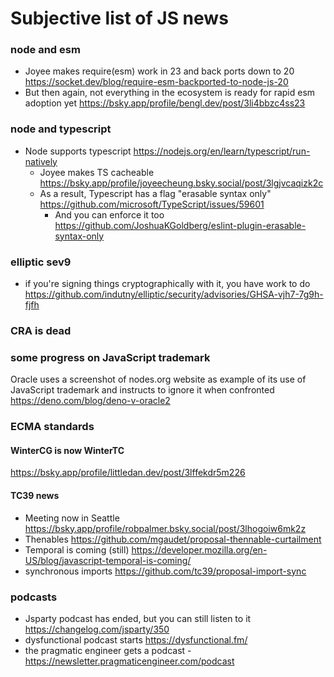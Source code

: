 # Subjective list of JS news

### node and esm
- Joyee makes require(esm) work in 23 and back ports down to 20
https://socket.dev/blog/require-esm-backported-to-node-js-20
- But then again, not everything in the ecosystem is ready for rapid esm adoption yet
https://bsky.app/profile/bengl.dev/post/3li4bbzc4ss23

### node and typescript 
- Node supports typescript 
https://nodejs.org/en/learn/typescript/run-natively
  - Joyee makes TS cacheable
https://bsky.app/profile/joyeecheung.bsky.social/post/3lgjvcaqizk2c
  - As a result, Typescript has a flag "erasable syntax only"
https://github.com/microsoft/TypeScript/issues/59601
    - And you can enforce it too
https://github.com/JoshuaKGoldberg/eslint-plugin-erasable-syntax-only

### elliptic sev9
- if you're signing things cryptographically with it, you have work to do
https://github.com/indutny/elliptic/security/advisories/GHSA-vjh7-7g9h-fjfh

### CRA is dead 

### some progress on JavaScript trademark 
Oracle uses a screenshot of nodes.org website as example of its use of JavaScript trademark and instructs to ignore it when confronted
https://deno.com/blog/deno-v-oracle2

### ECMA standards

#### WinterCG is now WinterTC
https://bsky.app/profile/littledan.dev/post/3lffekdr5m226

#### TC39 news

- Meeting now in Seattle 
https://bsky.app/profile/robpalmer.bsky.social/post/3lhogoiw6mk2z
- Thenables
https://github.com/mgaudet/proposal-thennable-curtailment
- Temporal is coming (still)
https://developer.mozilla.org/en-US/blog/javascript-temporal-is-coming/
- synchronous imports 
https://github.com/tc39/proposal-import-sync

### podcasts
- Jsparty podcast has ended, but you can still listen to it
https://changelog.com/jsparty/350
- dysfunctional podcast starts
https://dysfunctional.fm/
- the pragmatic engineer gets a podcast 
-https://newsletter.pragmaticengineer.com/podcast
